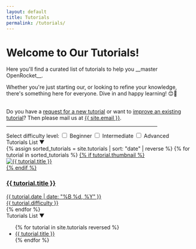 ```yaml
---
layout: default
title: Tutorials
permalink: /tutorials/
---
```


<!-- Introduction -->
<div class="tutorial-introduction" markdown="1">
  <h1>Welcome to Our Tutorials!</h1>
  Here you'll find a curated list of tutorials to help you __master OpenRocket__.

  Whether you're just starting our, or looking to refine your knowledge, there's something here for everyone. Dive in and happy learning! 😊🚀

  <br>
  Do you have a <u>request for a new tutorial</u> or want to <u>improve an existing tutorial</u>? Then please mail us at <a href="mailto:{{ site.email }}" target="_blank">{{ site.email }}</a>.
  
</div>

<hr style="width: 80%">

<!-- Difficulty filter -->
<div class="difficulty-filter">
  <span class="label-select-difficulty">Select difficulty level:</span>

  <input type="checkbox" id="beginner" value="beginner" onchange="filterTutorials()">
  <label for="beginner" data-difficulty="beginner">Beginner</label>

  <input type="checkbox" id="intermediate" value="intermediate" onchange="filterTutorials()">
  <label for="intermediate" data-difficulty="intermediate">Intermediate</label>

  <input type="checkbox" id="advanced" value="advanced" onchange="filterTutorials()">
  <label for="advanced" data-difficulty="advanced">Advanced</label>
</div>

<div class="tutorial-container">
  <!-- This will be our button to show the tutorial list on mobile -->
  <div id="mobile-toggle" class="mobile-toggle" onclick="toggleList()">Tutorials List ▼</div>

  <!-- Tutorial content -->
  <div class="tutorials">
    {% assign sorted_tutorials = site.tutorials | sort: "date" | reverse %}
    {% for tutorial in sorted_tutorials %}
      <a href="{{ tutorial.url }}" class="tutorial-tile">
            {% if tutorial.thumbnail %}
                <div class="tutorial-thumbnail">
                    <img src="{{ tutorial.thumbnail }}" alt="{{ tutorial.title }}">
                </div>
            {% endif %}
            <div class="tutorial-title">
                <h3>{{ tutorial.title }}</h3>
            </div>
            <div class="date-difficulty-wrapper">
              <div class="tutorial-date">{{ tutorial.date | date: "%B %d, %Y" }}</div>
              <div class="tutorial-difficulty" data-difficulty="{{ tutorial.difficulty }}" title="{{ site.data.tutorial_difficulties[tutorial.difficulty].tooltip }}">{{ tutorial.difficulty }}</div>
          </div>
      </a>
    {% endfor %}
  </div>

  <!-- Sidebar with expandable/collapsible list -->
  <div class="tutorial-selection">
    <div class="toggle-list">
      <div class="toggle-header" onclick="toggleList()">
        Tutorials List ▼
      </div>
      <ul id="tutorialsList" class="collapsed">
        {% for tutorial in site.tutorials reversed %}
          <li><a href="{{ tutorial.url }}">{{ tutorial.title }}</a></li>
        {% endfor %}
      </ul>
    </div>
  </div>
</div>
